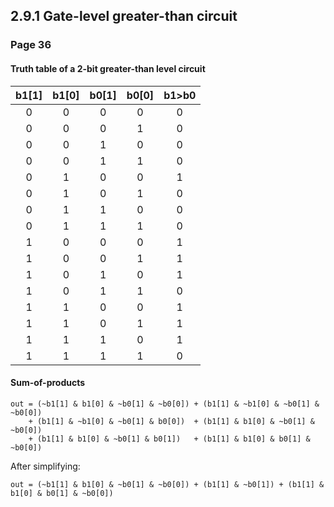 2.9.1 Gate-level greater-than circuit
-------------------------------------

### Page 36 

#### Truth table of a 2-bit greater-than level circuit

| b1[1] | b1[0] | b0[1] | b0[0] | b1>b0 |
|:-----:|:-----:|:-----:|:-----:|:-----:|
|   0   |   0   |   0   |   0   |   0   |
|   0   |   0   |   0   |   1   |   0   |
|   0   |   0   |   1   |   0   |   0   |
|   0   |   0   |   1   |   1   |   0   |
|   0   |   1   |   0   |   0   |   1   |
|   0   |   1   |   0   |   1   |   0   |
|   0   |   1   |   1   |   0   |   0   |
|   0   |   1   |   1   |   1   |   0   |
|   1   |   0   |   0   |   0   |   1   |
|   1   |   0   |   0   |   1   |   1   |
|   1   |   0   |   1   |   0   |   1   |
|   1   |   0   |   1   |   1   |   0   |
|   1   |   1   |   0   |   0   |   1   |
|   1   |   1   |   0   |   1   |   1   |
|   1   |   1   |   1   |   0   |   1   |
|   1   |   1   |   1   |   1   |   0   |

#### Sum-of-products

```
out = (~b1[1] & b1[0] & ~b0[1] & ~b0[0]) + (b1[1] & ~b1[0] & ~b0[1] & ~b0[0])
    + (b1[1] & ~b1[0] & ~b0[1] & b0[0])  + (b1[1] & b1[0] & ~b0[1] & ~b0[0])
    + (b1[1] & b1[0] & ~b0[1] & b0[1])   + (b1[1] & b1[0] & b0[1] & ~b0[0])
```

After simplifying:

```
out = (~b1[1] & b1[0] & ~b0[1] & ~b0[0]) + (b1[1] & ~b0[1]) + (b1[1] & b1[0] & b0[1] & ~b0[0])
``` 